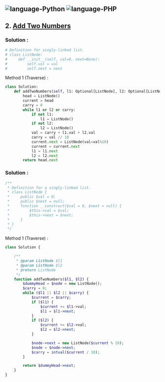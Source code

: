 ![language-Python](https://img.shields.io/badge/Python-ffd43b?style=for-the-badge&logo=PYTHON)
![language-PHP](https://img.shields.io/badge/PHP-acb1f9?style=for-the-badge&logo=PHP)
---

## 2. [Add Two Numbers](https://leetcode.com/problems/add-two-numbers)

### Solution :

```python
# Definition for singly-linked list.
# class ListNode:
#     def __init__(self, val=0, next=None):
#         self.val = val
#         self.next = next
```

Method 1 (Traverse) :
```python
class Solution:
    def addTwoNumbers(self, l1: Optional[ListNode], l2: Optional[ListNode]) -> Optional[ListNode]:
        head = ListNode()
        current = head
        carry = 0
        while l1 or l2 or carry:
            if not l1:
                l1 = ListNode()
            if not l2:
                l2 = ListNode()
            val = carry + l1.val + l2.val
            carry = val // 10
            current.next = ListNode(val=val%10)
            current = current.next
            l1 = l1.next
            l2 = l2.next
        return head.next
```

### Solution :

```php
/**
 * Definition for a singly-linked list.
 * class ListNode {
 *     public $val = 0;
 *     public $next = null;
 *     function __construct($val = 0, $next = null) {
 *         $this->val = $val;
 *         $this->next = $next;
 *     }
 * }
 */
```

Method 1 (Traverse) :
```php
class Solution {

    /**
     * @param ListNode $l1
     * @param ListNode $l2
     * @return ListNode
     */
    function addTwoNumbers($l1, $l2) {
        $dummyHead = $node = new ListNode();
        $carry = 0;
        while ($l1 || $l2 || $carry) {
            $current = $carry;
            if ($l1) {
                $current += $l1->val;
                $l1 = $l1->next;
            }
            if ($l2) {
                $current += $l2->val;
                $l2 = $l2->next;
            }

            $node->next = new ListNode($current % 10);
            $node = $node->next;
            $carry = intval($current / 10);
        }

        return $dummyHead->next;
    }
}
```
